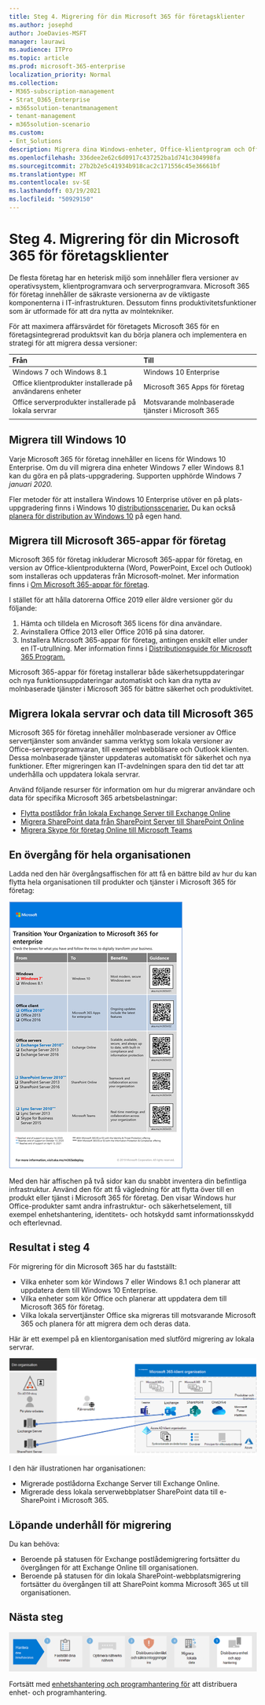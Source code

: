 ```yaml
---
title: Steg 4. Migrering för din Microsoft 365 för företagsklienter
ms.author: josephd
author: JoeDavies-MSFT
manager: laurawi
ms.audience: ITPro
ms.topic: article
ms.prod: microsoft-365-enterprise
localization_priority: Normal
ms.collection:
- M365-subscription-management
- Strat_O365_Enterprise
- m365solution-tenantmanagement
- tenant-management
- m365solution-scenario
ms.custom:
- Ent_Solutions
description: Migrera dina Windows-enheter, Office-klientprogram och Office-servrarna för Microsoft 365-klientorganisationen.
ms.openlocfilehash: 336dee2e62c6d0917c437252ba1d741c304998fa
ms.sourcegitcommit: 27b2b2e5c41934b918cac2c171556c45e36661bf
ms.translationtype: MT
ms.contentlocale: sv-SE
ms.lasthandoff: 03/19/2021
ms.locfileid: "50929150"
---
```

# <a name="step-4-migration-for-your-microsoft-365-for-enterprise-tenants"></a>Steg 4. Migrering för din Microsoft 365 för företagsklienter

De flesta företag har en heterisk miljö som innehåller flera versioner av operativsystem, klientprogramvara och serverprogramvara. Microsoft 365 för företag innehåller de säkraste versionerna av de viktigaste komponenterna i IT-infrastrukturen. Dessutom finns produktivitetsfunktioner som är utformade för att dra nytta av molntekniker.

För att maximera affärsvärdet för företagets Microsoft 365 för en företagsintegrerad produktsvit kan du börja planera och implementera en strategi för att migrera dessa versioner:

| Från | Till |
|:-------|:-----|
| Windows 7 och Windows 8.1 | Windows 10 Enterprise |
| Office klientprodukter installerade på användarens enheter |  Microsoft 365 Apps för företag |
| Office serverprodukter installerade på lokala servrar | Motsvarande molnbaserade tjänster i Microsoft 365 |
|  |  |

## <a name="migrating-to-windows-10"></a>Migrera till Windows 10

Varje Microsoft 365 för företag innehåller en licens för Windows 10 Enterprise. Om du vill migrera dina enheter Windows 7 eller Windows 8.1 kan du göra en på plats-uppgradering. Supporten upphörde Windows 7 *januari 2020.* 

Fler metoder för att installera Windows 10 Enterprise utöver en på plats-uppgradering finns i Windows 10 [distributionsscenarier.](/windows/deployment/windows-10-deployment-scenarios) Du kan också [planera för distribution av Windows 10](/windows/deployment/planning/) på egen hand.

## <a name="migrating-to-microsoft-365-apps-for-enterprise"></a>Migrera till Microsoft 365-appar för företag

Microsoft 365 för företag inkluderar Microsoft 365-appar för företag, en version av Office-klientprodukterna (Word, PowerPoint, Excel och Outlook) som installeras och uppdateras från Microsoft-molnet. Mer information finns i [Om Microsoft 365-appar för företag](/deployoffice/about-microsoft-365-apps).

I stället för att hålla datorerna Office 2019 eller äldre versioner gör du följande:

1. Hämta och tilldela en Microsoft 365 licens för dina användare.
2. Avinstallera Office 2013 eller Office 2016 på sina datorer.
3. Installera Microsoft 365-appar för företag, antingen enskilt eller under en IT-utrullning. Mer information finns i [Distributionsguide för Microsoft 365 Program.](/deployoffice/deployment-guide-microsoft-365-apps)

Microsoft 365-appar för företag installerar både säkerhetsuppdateringar och nya funktionsuppdateringar automatiskt och kan dra nytta av molnbaserade tjänster i Microsoft 365 för bättre säkerhet och produktivitet.

## <a name="migrating-on-premises-servers-and-data-to-microsoft-365"></a>Migrera lokala servrar och data till Microsoft 365

Microsoft 365 för företag innehåller molnbaserade versioner av Office servertjänster som använder samma verktyg som lokala versioner av Office-serverprogramvaran, till exempel webbläsare och Outlook klienten. Dessa molnbaserade tjänster uppdateras automatiskt för säkerhet och nya funktioner. Efter migreringen kan IT-avdelningen spara den tid det tar att underhålla och uppdatera lokala servrar.

Använd följande resurser för information om hur du migrerar användare och data för specifika Microsoft 365 arbetsbelastningar:

- [Flytta postlådor från lokala Exchange Server till Exchange Online](/exchange/hybrid-deployment/move-mailboxes)
- [Migrera SharePoint data från SharePoint Server till SharePoint Online](/sharepointmigration/migrate-to-sharepoint-online)
- [Migrera Skype för företag Online till Microsoft Teams](/microsoftteams/migration-interop-guidance-for-teams-with-skype)

## <a name="transition-your-entire-organization"></a>En övergång för hela organisationen

Ladda ned den här övergångsaffischen för att få en bättre bild av hur du kan flytta hela organisationen till produkter och tjänster i Microsoft 365 för företag:

[![Bild som visar affischen Övergång Microsoft 365 ny.](../media/microsoft-365-overview/transition-org-to-m365.png)](https://download.microsoft.com/download/2/c/7/2c7bcc04-aae3-4604-9707-1ffff66b9851/transition-org-to-m365.pdf)

Med den här affischen på två sidor kan du snabbt inventera din befintliga infrastruktur. Använd den för att få vägledning för att flytta över till en produkt eller tjänst i Microsoft 365 för företag. Den visar Windows hur Office-produkter samt andra infrastruktur- och säkerhetselement, till exempel enhetshantering, identitets- och hotskydd samt informationsskydd och efterlevnad.

## <a name="results-of-step-4"></a>Resultat i steg 4

För migrering för din Microsoft 365 har du fastställt:

- Vilka enheter som kör Windows 7 eller Windows 8.1 och planerar att uppdatera dem till Windows 10 Enterprise.
- Vilka enheter som kör Office och planerar att uppdatera dem till Microsoft 365 för företag.
- Vilka lokala servertjänster Office ska migreras till motsvarande Microsoft 365 och planera för att migrera dem och deras data.

Här är ett exempel på en klientorganisation med slutförd migrering av lokala servrar.

![Exempel på en klientorganisation med slutförd migrering av lokala servrar](../media/tenant-management-overview/tenant-management-tenant-build-step4.png)

I den här illustrationen har organisationen:

- Migrerade postlådorna Exchange Server till Exchange Online.
- Migrerade dess lokala serverwebbplatser SharePoint data till e-SharePoint i Microsoft 365.

## <a name="ongoing-maintenance-for-migration"></a>Löpande underhåll för migrering

Du kan behöva:

- Beroende på statusen för Exchange postlådemigrering fortsätter du övergången för att Exchange Online till organisationen.
- Beroende på statusen för din lokala SharePoint-webbplatsmigrering fortsätter du övergången till att SharePoint komma Microsoft 365 ut till organisationen.

## <a name="next-step"></a>Nästa steg

[![Steg 5. Distribuera hantering av enheter och program](../media/tenant-management-overview/tenant-management-step-grid-device-mgmt.png)](tenant-management-device-management.md)

Fortsätt med [enhetshantering och programhantering för](tenant-management-device-management.md) att distribuera enhet- och programhantering.